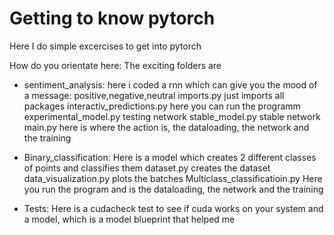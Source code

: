 <h1> Getting to know pytorch</h1>

Here I do simple excercises to get into pytorch

How do you orientate here:
The exciting folders are 
- sentiment_analysis:
     here i coded a rnn which can give you the mood of a message: positive,negative,neutral
            imports.py just imports all packages
            interactiv_predictions.py here you can run the programm
            experimental_model.py testing network
            stable_model.py stable network
            main.py here is where the action is, the dataloading, the network and the training
            
- Binary_classification:
    Here is a model which creates 2 different classes of points and classifies them
        dataset.py creates the dataset
        data_visualization.py plots the batches
        Multiclass_classificatioin.py Here you run the program and is the dataloading, the network and the training
- Tests:
    Here is a cudacheck test to see if cuda works on your system and a model, which is a model blueprint that helped me
    
